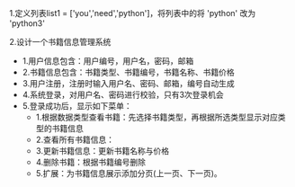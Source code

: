 1.定义列表list1 = ['you','need','python']，将列表中的将 'python' 改为 'python3'

2.设计一个书籍信息管理系统
- 1.用户信息包含：用户编号，用户名，密码，邮箱
- 2.书籍信息包含：书籍类型、书籍编号，书籍名称、书籍价格
- 3.用户注册，注册时输入用户名、密码、邮箱，编号自动生成
- 4.系统登录，对用户名、密码进行校验，只有3次登录机会
- 5.登录成功后，显示如下菜单：
  - 1.根据数据类型查看书籍：先选择书籍类型，再根据所选类型显示对应类型的书籍信息
  - 2.查看所有书籍信息：
  - 3.更新书籍信息：更新书籍名称与价格
  - 4.删除书籍：根据书籍编号删除
  - 5.扩展：为书籍信息展示添加分页(上一页、下一页)。